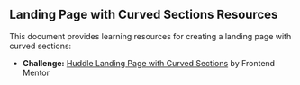 ## Landing Page with Curved Sections Resources

This document provides learning resources for creating a landing page with curved sections:

* **Challenge:** [Huddle Landing Page with Curved Sections](https://www.frontendmentor.io/challenges/huddle-landing-page-with-curved-sections-5ca5ecd01e82137ec91a50f2) by Frontend Mentor
